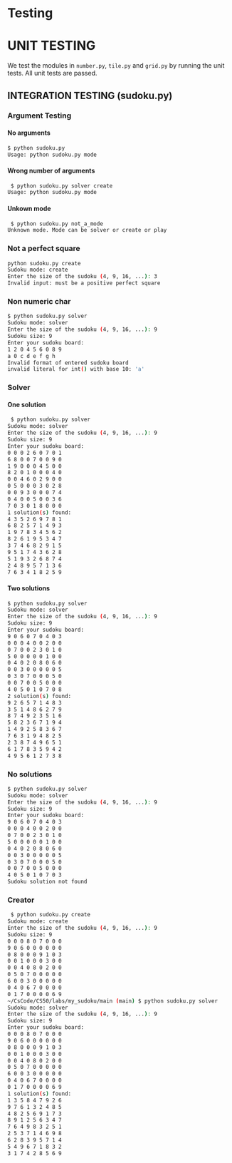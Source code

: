 # Testing

# UNIT TESTING 
We test the modules in `number.py`, `tile.py` and `grid.py` by running the unit tests. All unit tests are passed.

## INTEGRATION TESTING (sudoku.py)

### Argument Testing

#### No arguments

```bash
$ python sudoku.py
Usage: python sudoku.py mode
```

#### Wrong number of arguments

```bash
 $ python sudoku.py solver create
Usage: python sudoku.py mode
```

#### Unkown mode

```bash
 $ python sudoku.py not_a_mode
Unknown mode. Mode can be solver or create or play
```

### Not a perfect square

```bash
python sudoku.py create
Sudoku mode: create
Enter the size of the sudoku (4, 9, 16, ...): 3
Invalid input: must be a positive perfect square
```

### Non numeric char

```bash
$ python sudoku.py solver
Sudoku mode: solver
Enter the size of the sudoku (4, 9, 16, ...): 9
Sudoku size: 9
Enter your sudoku board:
1 2 0 4 5 6 0 8 9
a 0 c d e f g h
Invalid format of entered sudoku board
invalid literal for int() with base 10: 'a'
```

### Solver

#### One solution 

```bash
 $ python sudoku.py solver
Sudoku mode: solver
Enter the size of the sudoku (4, 9, 16, ...): 9
Sudoku size: 9
Enter your sudoku board:
0 0 0 2 6 0 7 0 1
6 8 0 0 7 0 0 9 0
1 9 0 0 0 4 5 0 0
8 2 0 1 0 0 0 4 0
0 0 4 6 0 2 9 0 0
0 5 0 0 0 3 0 2 8
0 0 9 3 0 0 0 7 4
0 4 0 0 5 0 0 3 6
7 0 3 0 1 8 0 0 0
1 solution(s) found:
4 3 5 2 6 9 7 8 1 
6 8 2 5 7 1 4 9 3 
1 9 7 8 3 4 5 6 2 
8 2 6 1 9 5 3 4 7 
3 7 4 6 8 2 9 1 5 
9 5 1 7 4 3 6 2 8 
5 1 9 3 2 6 8 7 4 
2 4 8 9 5 7 1 3 6 
7 6 3 4 1 8 2 5 9
```

#### Two solutions 

```bash
$ python sudoku.py solver
Sudoku mode: solver
Enter the size of the sudoku (4, 9, 16, ...): 9
Sudoku size: 9
Enter your sudoku board:
9 0 6 0 7 0 4 0 3
0 0 0 4 0 0 2 0 0 
0 7 0 0 2 3 0 1 0
5 0 0 0 0 0 1 0 0 
0 4 0 2 0 8 0 6 0 
0 0 3 0 0 0 0 0 5
0 3 0 7 0 0 0 5 0 
0 0 7 0 0 5 0 0 0 
4 0 5 0 1 0 7 0 8
2 solution(s) found:
9 2 6 5 7 1 4 8 3 
3 5 1 4 8 6 2 7 9 
8 7 4 9 2 3 5 1 6 
5 8 2 3 6 7 1 9 4 
1 4 9 2 5 8 3 6 7 
7 6 3 1 9 4 8 2 5 
2 3 8 7 4 9 6 5 1 
6 1 7 8 3 5 9 4 2 
4 9 5 6 1 2 7 3 8
```

### No solutions

```bash
$ python sudoku.py solver
Sudoku mode: solver
Enter the size of the sudoku (4, 9, 16, ...): 9
Sudoku size: 9
Enter your sudoku board:
9 0 6 0 7 0 4 0 3
0 0 0 4 0 0 2 0 0 
0 7 0 0 2 3 0 1 0
5 0 0 0 0 0 1 0 0 
0 4 0 2 0 8 0 6 0 
0 0 3 0 0 0 0 0 5
0 3 0 7 0 0 0 5 0 
0 0 7 0 0 5 0 0 0 
4 0 5 0 1 0 7 0 3
Sudoku solution not found
```

### Creator

```bash
 $ python sudoku.py create
Sudoku mode: create
Enter the size of the sudoku (4, 9, 16, ...): 9
Sudoku size: 9
0 0 0 8 0 7 0 0 0 
9 0 6 0 0 0 0 0 0 
0 8 0 0 0 9 1 0 3 
0 0 1 0 0 0 3 0 0 
0 0 4 0 8 0 2 0 0 
0 5 0 7 0 0 0 0 0 
6 0 0 3 0 0 0 0 0 
0 4 0 6 7 0 0 0 0 
0 1 7 0 0 0 0 6 9 
~/CsCode/CS50/labs/my_sudoku/main (main) $ python sudoku.py solver
Sudoku mode: solver
Enter the size of the sudoku (4, 9, 16, ...): 9
Sudoku size: 9
Enter your sudoku board:
0 0 0 8 0 7 0 0 0 
9 0 6 0 0 0 0 0 0 
0 8 0 0 0 9 1 0 3 
0 0 1 0 0 0 3 0 0 
0 0 4 0 8 0 2 0 0 
0 5 0 7 0 0 0 0 0 
6 0 0 3 0 0 0 0 0 
0 4 0 6 7 0 0 0 0 
0 1 7 0 0 0 0 6 9 
1 solution(s) found:
1 3 5 8 4 7 9 2 6 
9 7 6 1 3 2 4 8 5 
4 8 2 5 6 9 1 7 3 
8 9 1 2 5 6 3 4 7 
7 6 4 9 8 3 2 5 1 
2 5 3 7 1 4 6 9 8 
6 2 8 3 9 5 7 1 4 
5 4 9 6 7 1 8 3 2 
3 1 7 4 2 8 5 6 9 
```